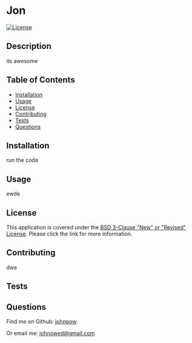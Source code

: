 # Jon

  [![License](https://img.shields.io/badge/License-BSD_3--Clause-blue.svg)](https://opensource.org/licenses/BSD-3-Clause)

## Description
its awesome

## Table of Contents
- [Installation](#installation)
- [Usage](#usage)
- [License](#license)
- [Contributing](#contributing)
- [Tests](#tests)
- [Questions](#questions)

## Installation
run the code
## Usage
ewde
## License
This application is covered under the [BSD 3-Clause "New" or "Revised" License](https://opensource.org/licenses/BSD-3-Clause). 
Please click the link for more information.

## Contributing
dwe
## Tests

## Questions
Find me on Github: [johnpow](https://github.com/johnpow)

Or email me: [johnowed@gmail.com](mailto:johnowed@gmail.com)
